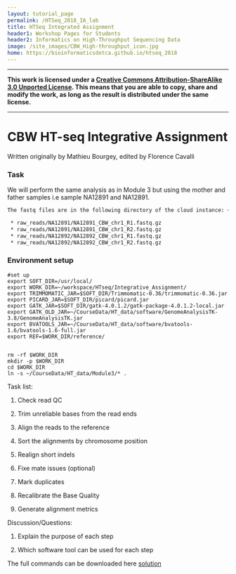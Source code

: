 ```yaml
---
layout: tutorial_page
permalink: /HTSeq_2018_IA_lab
title: HTSeq Integrated Assignment
header1: Workshop Pages for Students
header2: Informatics on High-Throughput Sequencing Data
image: /site_images/CBW_High-throughput_icon.jpg
home: https://bioinformaticsdotca.github.io/htseq_2018
---
```



-----------------------

**This work is licensed under a [Creative Commons Attribution-ShareAlike 3.0 Unported License](http://creativecommons.org/licenses/by-sa/3.0/deed.en_US). This means that you are able to copy, share and modify the work, as long as the result is distributed under the same license.**

-----------------------

# CBW HT-seq Integrative Assignment

 
Written originally by Mathieu Bourgey, edited by Florence Cavalli


### Task
We will perform the same analysis as in Module 3 but using the mother and father samples i.e sample NA12891 and NA12891.

```bash
The fastq files are in the following directory of the cloud instance: ~/CourseData/HT_data/Module3/

 * raw_reads/NA12891/NA12891_CBW_chr1_R1.fastq.gz
 * raw_reads/NA12891/NA12891_CBW_chr1_R2.fastq.gz
 * raw_reads/NA12892/NA12892_CBW_chr1_R1.fastq.gz
 * raw_reads/NA12892/NA12892_CBW_chr1_R2.fastq.gz
```


### Environment setup

```
#set up
export SOFT_DIR=/usr/local/
export WORK_DIR=~/workspace/HTseq/Integrative_Assignment/
export TRIMMOMATIC_JAR=$SOFT_DIR/Trimmomatic-0.36/trimmomatic-0.36.jar
export PICARD_JAR=$SOFT_DIR/picard/picard.jar
export GATK_JAR=$SOFT_DIR/gatk-4.0.1.2/gatk-package-4.0.1.2-local.jar
export GATK_OLD_JAR=~/CourseData/HT_data/software/GenomeAnalysisTK-3.8/GenomeAnalysisTK.jar
export BVATOOLS_JAR=~/CourseData/HT_data/software/bvatools-1.6/bvatools-1.6-full.jar
export REF=$WORK_DIR/reference/


rm -rf $WORK_DIR
mkdir -p $WORK_DIR
cd $WORK_DIR
ln -s ~/CourseData/HT_data/Module3/* .

```
Task list:

1. Check read QC

2. Trim unreliable bases from the read ends

3. Align the reads to the reference

4. Sort the alignments by chromosome position

5. Realign short indels

6. Fixe mate issues (optional)

7. Mark duplicates

8. Recalibrate the Base Quality

9. Generate alignment metrics


Discussion/Questions:

1. Explain the purpose of each step

2. Which software tool can be used for each step 




The full commands can be downloaded here [solution](https://github.com/bioinformaticsdotca/HTSeq_2017/blob/master/integrative_assigment_commands.sh)



